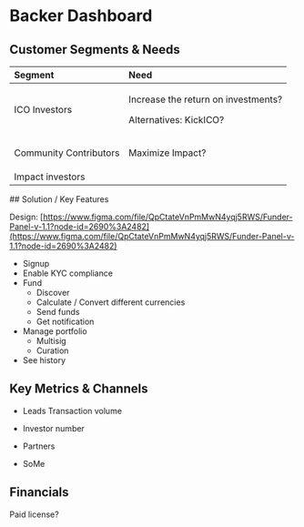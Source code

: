 # Backer Dashboard

## Customer Segments & Needs

<table>
  <thead>
    <tr>
      <th style="text-align:left">Segment</th>
      <th style="text-align:left">Need</th>
    </tr>
  </thead>
  <tbody>
    <tr>
      <td style="text-align:left">ICO Investors</td>
      <td style="text-align:left">
        <p>Increase the return on investments?</p>
        <p></p>
        <p>Alternatives: KickICO?</p>
      </td>
    </tr>
    <tr>
      <td style="text-align:left">Community Contributors</td>
      <td style="text-align:left">
        <p>Maximize Impact?</p>
        <p></p>
        <p></p>
      </td>
    </tr>
    <tr>
      <td style="text-align:left">Impact investors</td>
      <td style="text-align:left">
        <p></p>
        <p></p>
        <p></p>
      </td>
    </tr>
  </tbody>
</table>## Solution / Key Features

Design: [https://www.figma.com/file/QpCtateVnPmMwN4yqj5RWS/Funder-Panel-v-1.1?node-id=2690%3A2482](https://www.figma.com/file/QpCtateVnPmMwN4yqj5RWS/Funder-Panel-v-1.1?node-id=2690%3A2482)

* Signup
* Enable KYC compliance
* Fund
  * Discover
  * Calculate / Convert different currencies
  * Send funds
  * Get notification
* Manage portfolio
  * Multisig
  * Curation
* See history

## Key Metrics & Channels

* Leads Transaction volume
* Investor number



* Partners
* SoMe 

## Financials

Paid license?

